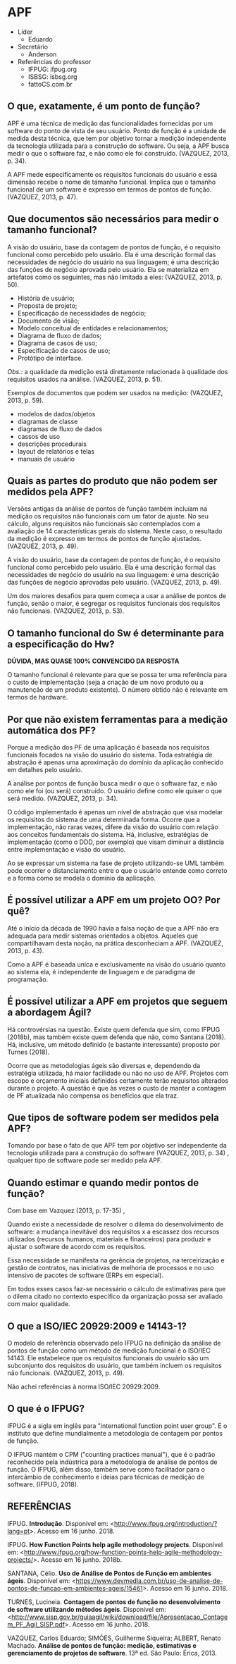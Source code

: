 
# APF

 - Líder
	 - Eduardo
 - Secretário
	 - Anderson
 - Referências do professor
	 - IFPUG: ifpug.org
	 - ISBSG: isbsg.org
	 - fattoCS.com.br

## O que, exatamente, é um ponto de função?

APF é uma técnica de medição das funcionalidades fornecidas por um software do ponto de vista de seu usuário. Ponto de função é a unidade de medida desta técnica, que tem por objetivo tornar a medição independente da tecnologia utilizada para a construção do software. Ou seja, a APF busca medir o que o software faz, e não como ele foi construído. (VAZQUEZ, 2013, p. 34).

A APF mede especificamente os requisitos funcionais do usuário e essa dimensão recebe o nome de tamanho funcional. Implica que o tamanho funcional de um software é expresso em termos de pontos de função. (VAZQUEZ, 2013, p. 47).

## Que documentos são necessários para medir o tamanho funcional?

A visão do usuário, base da contagem de pontos de função, é o requisito funcional como percebido pelo usuário. Ela é uma descrição formal das necessidades de negócio do usuário na sua linguagem; é uma descrição das funções de negócio aprovada pelo usuário. Ela se materializa em artefatos como os seguintes, mas não limitada a eles: (VAZQUEZ, 2013, p. 50).

- História de usuário;
- Proposta de projeto;
- Especificação de necessidades de negócio;
- Documento de visão;
- Modelo conceitual de entidades e relacionamentos;
- Diagrama de fluxo de dados;
- Diagrama de casos de uso;
- Especificação de casos de uso;
- Protótipo de interface.

*Obs.:* a qualidade da medição está diretamente relacionada à qualidade dos requisitos usados na análise. (VAZQUEZ, 2013, p. 51).

Exemplos de documentos que podem ser usados na medição: (VAZQUEZ, 2013, p. 59).

- modelos de dados/objetos
- diagramas de classe
- diagramas de fluxo de dados
- cassos de uso
- descrições procedurais
- layout de relatórios e telas
- manuais de usuário

## Quais as partes do produto que não podem ser medidos pela APF?

Versões antigas da análise de pontos de função também incluíam na medição os requisitos não funcionais com um fator de ajuste. No seu cálculo, alguns requisitos não funcionais são contemplados  com a avaliação de 14 características gerais do sistema. Neste caso, o resultado da medição é expresso em termos de pontos de função ajustados. (VAZQUEZ, 2013, p. 49).

A visão do usuário, base da contagem de pontos de função, é o requisito funcional como percebido pelo usuário. Ela é uma descrição formal das necessidades de negócio do usuário na sua linguagem: é uma descrição das funções de negócio aprovadas pelo usuário. (VAZQUEZ, 2013, p. 49).

Um dos maiores desafios para quem começa a usar a análise de pontos de função, senão o maior, é segregar os requisitos funcionais dos requisitos não funcionais. (VAZQUEZ, 2013, p. 53).

## O tamanho funcional do Sw é determinante para a especificação do Hw?

**DÚVIDA, MAS QUASE 100% CONVENCIDO DA RESPOSTA**

O tamanho funcional é relevante para que se possa ter uma referência para o custo de implementação (seja a criação de um novo produto ou a manutenção de um produto existente). O número obtido não é relevante em termos de hardware.

## Por que não existem ferramentas para a medição automática dos PF?

Porque a medição dos PF de uma aplicação é baseada nos requisitos funcionais focados na visão do usuário do sistema. Toda estratégia de abstração é apenas uma aproximação do domínio da aplicação conhecido em detalhes pelo usuário.

A análise por pontos de função busca medir o que o software faz, e não como ele foi (ou será) construído. O usuário define como ele quiser o que será medido. (VAZQUEZ, 2013, p. 34).

O código implementado é apenas um nível de abstração que visa modelar os requisitos do sistema de uma determinada forma. Ocorre que a implementação, não raras vezes, difere da visão do usuário com relação aos conceitos fundamentais do sistema. Há, inclusive, estratégias de implementação (como o DDD, por exemplo) que visam diminuir a distância entre implementação e visão do usuário.

Ao se expressar um sistema na fase de projeto utilizando-se UML também pode ocorrer o distanciamento entre o que o usuário entende como correto e a forma como se modela o domínio da aplicação.

## É possível utilizar a APF em um projeto OO? Por quê?

Até o início da década de 1990 havia a falsa noção de que a APF não era adequada para medir sistemas orientados a objetos. Aqueles que compartilhavam desta noção, na prática desconheciam a APF. (VAZQUEZ, 2013, p. 43).

Como a APF é baseada unica e exclusivamente na visão do usuário quanto ao sistema ela, é independente de linguagem e de paradigma de programação.

## É possível utilizar a APF em projetos que seguem a abordagem Ágil?

Há controvérsias na questão. Existe quem defenda que sim, como IFPUG (2018b), mas também existe quem defenda que não, como Santana (2018). Há, inclusive, um método definido (e bastante interessante) proposto por Turnes (2018).

Ocorre que as metodologias ágeis são diversas e, dependendo da estratégia utilizada, há maior facilidade ou não no uso de APF. Projetos com escopo e orçamento iniciais definidos certamente terão requisitos alterados durante o projeto. A questão é que às vezes o custo de manter a contagem de PF atualizada não compensa os benefícios que ela traz.

## Que tipos de software podem ser medidos pela APF?

Tomando por base o fato de que APF tem por objetivo ser independente da tecnologia utilizada para a construção do software (VAZQUEZ, 2013, p. 34) , qualquer tipo de software pode ser medido pela APF.

## Quando estimar e quando medir pontos de função?

Com base em Vazquez (2013, p. 17-35) , 

Quando existe a necessidade de resolver o dilema do desenvolvimento de software: a mudança inevitável dos requisitos x a escassez dos recursos utilizados  (recursos humanos, materiais e financeiros) para produzir e ajustar o software de acordo com os requisitos.

Essa necessidade se manifesta na gerência de projetos, na terceirização e gestão de contratos, nas iniciativas de melhoria de processos e no uso intensivo de pacotes de software (ERPs em especial).

Em todos esses casos faz-se necessário o cálculo de estimativas para que o dilema citado no contexto específico da organização possa ser avaliado com maior qualidade.

## O que a ISO/IEC 20929:2009 e 14143-1?

O modelo de referência observado pelo IFPUG na definição da análise de pontos de função como um método de medição funcional é o ISO/IEC 14143. Ele estabelece que os requisitos funcionais do usuário são um subconjunto dos requisitos do usuário, que também incluem os requisitos não funcionais. (VAZQUEZ, 2013, p. 49).

Não achei referências à norma ISO/IEC 20929:2009.

## O que é o IFPUG?

IFPUG é a sigla em inglês para "international function point user group". É o instituto que define mundialmente a metodologia de contagem por pontos de função.

O IFPUG mantém o CPM ("counting practices manual"), que é o padrão reconhecido pela indústrica para a metodologia de análise de pontos de função.  O IFPUG, além disso, também serve como facilitador para o intercâmbio de conhecimento e ideias para técnicas de medição de software. (IFPUG, 2018).

## REFERÊNCIAS

IFPUG. **Introdução**. Disponível em: <<http://www.ifpug.org/introduction/?lang=pt>>. Acesso em 16 junho. 2018.

IFPUG. **How Function Points help agile methodology projects**. Disponível em: <<http://www.ifpug.org/how-function-points-help-agile-methodology-projects/>>. Acesso em 16 junho. 2018b.

SANTANA, Célio. **Uso de Análise de Pontos de Função em ambientes ágeis**. Disponível em: <<https://www.devmedia.com.br/uso-de-analise-de-pontos-de-funcao-em-ambientes-ageis/15461>>. Acesso em 16 junho. 2018.

TURNES, Lucineia. **Contagem de pontos de função no desenvolvimento de software utilizando métodos ágeis**. Disponível em: <<http://www.sisp.gov.br/guiaagil/wiki/download/file/Apresentacao_Contagem_PF_Agil_SISP.pdf>>. Acesso em 16 junho. 2018.

VAZQUEZ, Carlos Eduardo; SIMÕES, Guilherme Siqueira; ALBERT, Renato Machado. **Análise de pontos de função: medição, estimativas e gerenciamento de projetos de software**. 13ª ed. São Paulo: Érica, 2013.